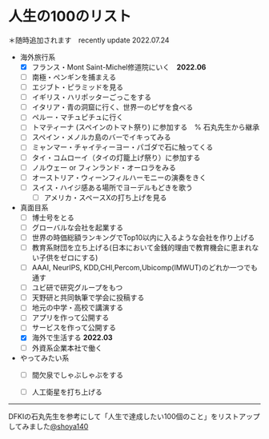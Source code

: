 # 人生の100のリスト

＊随時追加されます　recently update 2022.07.24

- 海外旅行系
	* [x] フランス・Mont Saint-Michel修道院にいく　**2022.06**
	* [ ] 南極・ペンギンを捕まえる
	* [ ] エジブト・ピラミッドを見る
	* [ ] イギリス・ハリポッターごっこをする 
	* [ ] イタリア・青の洞窟に行く、世界一のピザを食べる
	* [ ] ペルー・マチュピチュに行く
	* [ ] トマティーナ (スペインのトマト祭り) に参加する　% 石丸先生から継承
	* [ ] スペイン・メノルカ島のバーでイキってみる
	* [ ] ミャンマー・チャイティーヨー・パゴダで石に触ってくる
	* [ ] タイ・コムローイ（タイの灯籠上げ祭り）に参加する
	* [ ] ノルウェー or フィンランド・オーロラをみる
	* [ ] オーストリア・ウィーンフィルハーモニーの演奏をきく
	* [ ] スイス・ハイジ感ある場所でヨーデルもどきを歌う
        * [ ] アメリカ・スペースXの打ち上げを見る

- 真面目系
	* [ ] 博士号をとる
	* [ ] グローバルな会社を起業する
	* [ ] 世界の時価総額ランキングでTop10以内に入るような会社を作り上げる
	* [ ] 教育系財団を立ち上げる(日本において金銭的理由で教育機会に恵まれない子供をゼロにする)
	* [ ] AAAI, NeurIPS, KDD,CHI,Percom,Ubicomp(IMWUT)のどれか一つでも通す
	* [ ] ユビ研で研究グループをもつ　
	* [ ] 天野研と共同執筆で学会に投稿する
	* [ ] 地元の中学・高校で講演する
	* [ ] アプリを作って公開する
	* [ ] サービスを作って公開する
	* [x] 海外で生活する **2022.03**
	* [ ] 外資系企業本社で働く

- やってみたい系
	* [ ] 間欠泉でしゃぶしゃぶをする
	* [ ] 人工衛星を打ち上げる


***
DFKIの石丸先生を参考にして「人生で達成したい100個のこと」をリストアップしてみました[@shoya140](https://github.com/shoya140/100todo)

